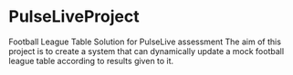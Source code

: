# PulseLiveProject
Football League Table Solution for PulseLive assessment
The aim of this project is to create a system that can dynamically update a mock football league table according to results given to it.
